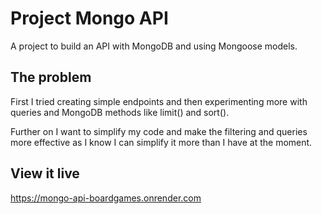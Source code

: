 # Project Mongo API

A project to build an API with MongoDB and using Mongoose models.


## The problem

First I tried creating simple endpoints and then experimenting more with queries and MongoDB methods like limit() and sort().

Further on I want to simplify my code and make the filtering and queries more effective as I know I can simplify it more than I have at the moment.

## View it live

https://mongo-api-boardgames.onrender.com
